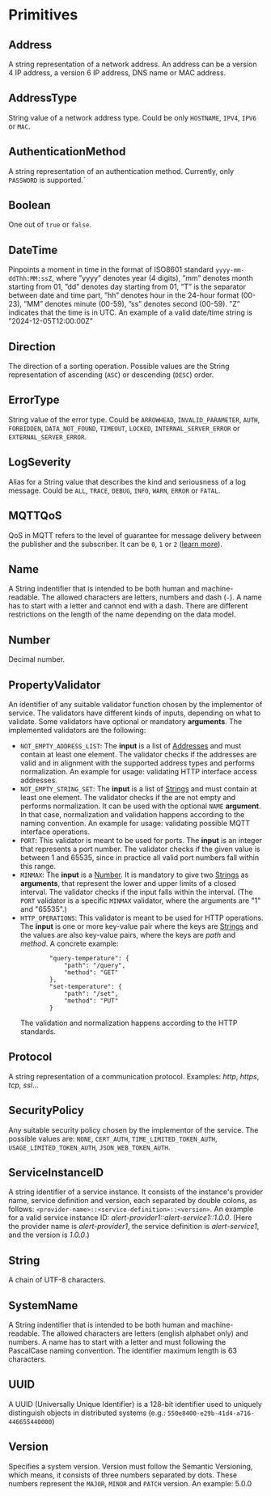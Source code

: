 # Primitives

## Address

A string representation of a network address. An address can be a version 4 IP address, a version 6 IP address, DNS name or MAC address.

## AddressType

String value of a network address type. Could be only `HOSTNAME`, `IPV4`, `IPV6` or `MAC`.

## AuthenticationMethod

A string representation of an authentication method. Currently, only `PASSWORD` is supported.`

## Boolean

One out of `true` or `false`.

## DateTime

Pinpoints a moment in time in the format of ISO8601 standard `yyyy-mm-ddThh:MM:ssZ`, where ”yyyy” denotes
year (4 digits), ”mm” denotes month starting from 01, ”dd” denotes day starting from 01, ”T” is the separator
between date and time part, ”hh” denotes hour in the 24-hour format (00-23), ”MM” denotes minute (00-59),
”ss” denotes second (00-59). ”Z” indicates that the time is in UTC. An example of a valid date/time string is
”2024-12-05T12:00:00Z”

## Direction
The direction of a sorting operation. Possible values are the String representation of ascending (`ASC`) or descending (`DESC`) order.

## ErrorType

String value of the error type. Could be `ARROWHEAD`, `INVALID_PARAMETER`, `AUTH`, `FORBIDDEN`, `DATA_NOT_FOUND`,
`TIMEOUT`, `LOCKED`, `INTERNAL_SERVER_ERROR` or `EXTERNAL_SERVER_ERROR`.

## LogSeverity

Alias for a String value that describes the kind and seriousness of a log message. Could be `ALL`, `TRACE`, `DEBUG`, `INFO`, `WARN`, `ERROR` or `FATAL`.

## MQTTQoS

QoS in MQTT refers to the level of guarantee for message delivery between the publisher and the subscriber. It can be `0`, `1` or `2` ([learn more](https://www.hivemq.com/blog/mqtt-essentials-part-6-mqtt-quality-of-service-levels/)).

## Name

A String indentifier that is intended to be both human and machine-readable. The allowed characters are letters, numbers and dash (`-`). A name has to start with a letter and cannot end with a dash. There are different restrictions on the length of the name depending on the data model.

## Number

Decimal number.

## PropertyValidator

An identifier of any suitable validator function chosen by the implementor of service. The validators have different kinds of inputs, depending on what to validate. Some validators have optional or mandatory **arguments**. The implemented validators are the following:

- `NOT_EMPTY_ADDRESS_LIST`: The **input** is a list of [Addresses](#address) and must contain at least one element. The validator checks if the addresses are valid and in alignment with the supported address types and performs normalization. An example for usage: validating HTTP interface access addresses.
- `NOT_EMPTY_STRING_SET`: The **input** is a list of [Strings](#string) and must contain at least one element. The validator checks if the are not empty and performs normalization. It can be used with the optional `NAME` **argument**. In that case, normalization and validation happens according to the naming convention. An example for usage: validating possible MQTT interface operations.
- `PORT`: This validator is meant to be used for ports. The **input** is an integer that represents a port number. The validator checks if the given value is between 1 and 65535, since in practice all valid port numbers fall within this range.
- `MINMAX`: The **input** is a [Number](#number). It is mandatory to give two [Strings](#string) as **arguments**, that represent the lower and upper limits of a closed interval. The validator checks if the input falls within the interval. (The `PORT` validator is a specific `MINMAX` validator, where the arguments are "1" and "65535".)
- `HTTP_OPERATIONS`: This validator is meant to be used for HTTP operations. The **input** is one or more key-value pair where the keys are [Strings](#string) and the values are also key-value pairs, where the keys are _path_ and _method_. A concrete example:
    ```
            "query-temperature": {
                "path": "/query",
                "method": "GET"
            },
            "set-temperature": {
                "path": "/set",
                "method": "PUT"
            }
    ```
    The validation and normalization happens according to the HTTP standards.

  
## Protocol

A string representation of a communication protocol. Examples: _http_, _https_, _tcp_, _ssl_...

## SecurityPolicy

Any suitable security policy chosen by the implementor of the service. The possible values are: `NONE`, `CERT_AUTH`, `TIME_LIMITED_TOKEN_AUTH`, `USAGE_LIMITED_TOKEN_AUTH`, `JSON_WEB_TOKEN_AUTH`.

## ServiceInstanceID

A string identifier of a service instance. It consists of the instance's provider name, service definition and version, each separated by double colons, as follows: `<provider-name>::<service-definition>::<version>`. An example for a valid service instance ID: _alert-provider1::alert-service1::1.0.0_. (Here the provider name is _alert-provider1_, the service definition is _alert-service1_, and the version is _1.0.0_.)

## String

A chain of UTF-8 characters.

## SystemName

A String indentifier that is intended to be both human and machine-readable. The allowed characters are letters (english alphabet only) and numbers. A name has to start with a letter and must following the PascalCase naming convention. The identifier maximum length is 63 characters.

## UUID

A UUID (Universally Unique Identifier) is a 128-bit identifier used to uniquely distinguish objects in distributed systems (e.g.: `550e8400-e29b-41d4-a716-446655440000`)

## Version

Specifies a system version. Version must follow the Semantic Versioning, which means, it consists of three numbers separated by dots. These numbers represent the `MAJOR`, `MINOR` and `PATCH` version. An example: 5.0.0